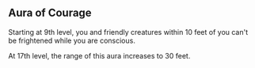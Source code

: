 ## Aura of Courage
Starting at 9th level, you and friendly creatures within 10 feet of you can't be frightened while you are conscious.

At 17th level, the range of this aura increases to 30 feet.

<!--

-<< CHANGES >>-
- moved base from 10th level to 9th
- moved improvements from 18th level to 17th

-<< TODO >>-
- none

-<< COMMENTARY >>-
- spell levels are gained one level later
- that displaced auras, which are gained one level earlier now

-->
